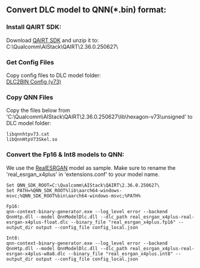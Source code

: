 ## Convert DLC model to QNN(*.bin) format:

### Install QAIRT SDK:
Download [QAIRT SDK](https://softwarecenter.qualcomm.com/api/download/software/sdks/Qualcomm_AI_Runtime_Community/All/2.36.0.250627/v2.36.0.250627.zip) and unzip it to: C:\Qualcomm\AIStack\QAIRT\2.36.0.250627\

### Get Config Files
Copy config files to DLC model folder: <br>
[DLC2BIN Config (v73)](https://github.com/quic/ai-engine-direct-helper/tree/main/tools/convert/dlc2bin/config/v73)

### Copy QNN Files
Copy the files below from 'C:\Qualcomm\AIStack\QAIRT\2.36.0.250627\lib\hexagon-v73\unsigned' to DLC model folder:
```
libqnnhtpv73.cat
libQnnHtpV73Skel.so
```

### Convert the Fp16 & Int8 models to QNN:
We use the [RealESRGAN](https://aihub.qualcomm.com/compute/models/real_esrgan_x4plus) model as sample. Make sure to rename the 'real_esrgan_x4plus' in 'extensions.conf' to your model name.
```
Set QNN_SDK_ROOT=C:\Qualcomm\AIStack\QAIRT\2.36.0.250627\
Set PATH=%QNN_SDK_ROOT%lib\aarch64-windows-msvc;%QNN_SDK_ROOT%bin\aarch64-windows-msvc;%PATH%

Fp16:
qnn-context-binary-generator.exe --log_level error --backend QnnHtp.dll --model QnnModelDlc.dll --dlc_path real_esrgan_x4plus-real-esrgan-x4plus-float.dlc --binary_file "real_esrgan_x4plus.fp16" --output_dir output --config_file config_local.json

Int8:
qnn-context-binary-generator.exe --log_level error --backend QnnHtp.dll --model QnnModelDlc.dll --dlc_path real_esrgan_x4plus-real-esrgan-x4plus-w8a8.dlc --binary_file "real_esrgan_x4plus.int8" --output_dir output --config_file config_local.json
```